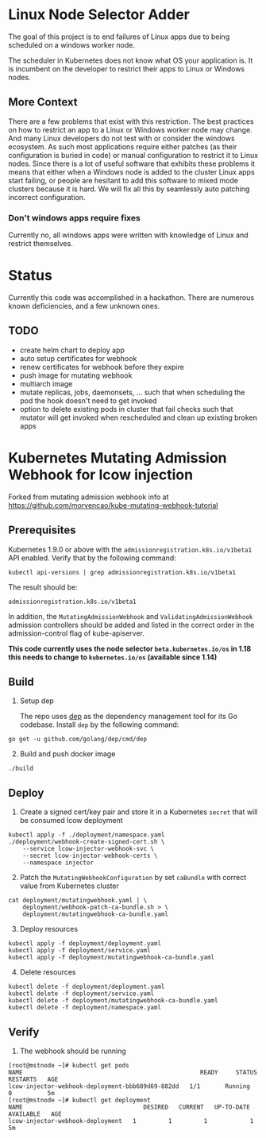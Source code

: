 # Linux Node Selector Adder

The goal of this project is to end failures of Linux apps due to being scheduled on a windows worker node.

The scheduler in Kubernetes does not know what OS your application is. It is incumbent on the developer to restrict their apps to Linux or Windows nodes. 

## More Context

There are a few problems that exist with this restriction. The best practices on how to restrict an app to a Linux or Windows worker node may change. And many Linux developers do not test with or consider the windows ecosystem.  As such most applications require either patches (as their configuration is buried in code) or manual configuration to restrict it to Linux nodes. Since there is a lot of useful software that exhibits these problems it means that either when a Windows node is added to the cluster Linux apps start failing, or people are hesitant to add this software to mixed mode clusters because it is hard. We will fix all this by seamlessly auto patching incorrect configuration. 

### Don't windows apps require fixes

Currently no, all windows apps were written with knowledge of Linux and restrict themselves.

# Status

Currently this code was accomplished in a hackathon. There are numerous known deficiencies, and a few unknown ones.


## TODO

* create helm chart to deploy app
* auto setup certificates for webhook
* renew certificates for webhook before they expire
* push image for mutating webhook
* multiarch image
* mutate replicas, jobs, daemonsets, ... such that when scheduling the pod the hook doesn't need to get invoked
* option to delete existing pods in cluster that fail checks such that mutator will get invoked when rescheduled and clean up existing broken apps


# Kubernetes Mutating Admission Webhook for lcow injection

Forked from mutating admission webhook info at https://github.com/morvencao/kube-mutating-webhook-tutorial

## Prerequisites

Kubernetes 1.9.0 or above with the `admissionregistration.k8s.io/v1beta1` API enabled. Verify that by the following command:
```
kubectl api-versions | grep admissionregistration.k8s.io/v1beta1
```
The result should be:
```
admissionregistration.k8s.io/v1beta1
```

In addition, the `MutatingAdmissionWebhook` and `ValidatingAdmissionWebhook` admission controllers should be added and listed in the correct order in the admission-control flag of kube-apiserver.

**This code currently uses the node selector `beta.kubernetes.io/os` in 1.18 this needs to change to `kubernetes.io/os` (available since 1.14)**

## Build

1. Setup dep

   The repo uses [dep](https://github.com/golang/dep) as the dependency management tool for its Go codebase. Install `dep` by the following command:
```
go get -u github.com/golang/dep/cmd/dep
```

2. Build and push docker image
   
```
./build
```

## Deploy

1. Create a signed cert/key pair and store it in a Kubernetes `secret` that will be consumed lcow deployment
```
kubectl apply -f ./deployment/namespace.yaml
./deployment/webhook-create-signed-cert.sh \
    --service lcow-injector-webhook-svc \
    --secret lcow-injector-webhook-certs \
    --namespace injector
```

2. Patch the `MutatingWebhookConfiguration` by set `caBundle` with correct value from Kubernetes cluster
```
cat deployment/mutatingwebhook.yaml | \
    deployment/webhook-patch-ca-bundle.sh > \
    deployment/mutatingwebhook-ca-bundle.yaml
```

3. Deploy resources
```
kubectl apply -f deployment/deployment.yaml
kubectl apply -f deployment/service.yaml
kubectl apply -f deployment/mutatingwebhook-ca-bundle.yaml
```

4. Delete resources
```
kubectl delete -f deployment/deployment.yaml
kubectl delete -f deployment/service.yaml
kubectl delete -f deployment/mutatingwebhook-ca-bundle.yaml
kubectl delete -f deployment/namespace.yaml
```

## Verify

1. The webhook should be running
```
[root@mstnode ~]# kubectl get pods
NAME                                                  READY     STATUS    RESTARTS   AGE
lcow-injector-webhook-deployment-bbb689d69-882dd   1/1       Running   0          5m
[root@mstnode ~]# kubectl get deployment
NAME                                  DESIRED   CURRENT   UP-TO-DATE   AVAILABLE   AGE
lcow-injector-webhook-deployment   1         1         1            1           5m
```